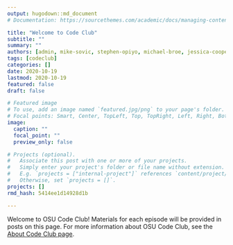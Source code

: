```yaml
---
output: hugodown::md_document
# Documentation: https://sourcethemes.com/academic/docs/managing-content/

title: "Welcome to Code Club"
subtitle: ""
summary: ""
authors: [admin, mike-sovic, stephen-opiyo, michael-broe, jessica-cooperstone]
tags: [codeclub]
categories: []
date: 2020-10-19
lastmod: 2020-10-19
featured: false
draft: false

# Featured image
# To use, add an image named `featured.jpg/png` to your page's folder.
# Focal points: Smart, Center, TopLeft, Top, TopRight, Left, Right, BottomLeft, Bottom, BottomRight.
image:
  caption: ""
  focal_point: ""
  preview_only: false

# Projects (optional).
#   Associate this post with one or more of your projects.
#   Simply enter your project's folder or file name without extension.
#   E.g. `projects = ["internal-project"]` references `content/project/deep-learning/index.md`.
#   Otherwise, set `projects = []`.
projects: []
rmd_hash: 5414ee1d14928d1b

---
```


Welcome to OSU Code Club! Materials for each episode will be provided in posts on this page. For more information about OSU Code Club, see the [About Code Club page](/about-codeclub/).

<br/> <br/> <br/> <br/> <br/> <br/> <br/>

